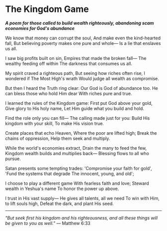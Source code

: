 # The Kingdom Game

***A poem for those called to build wealth righteously, abandoning scam economies for God's abundance***

We know that money can corrupt the soul,
And make even the kind-hearted fall,
But believing poverty makes one pure and whole—
Is a lie that enslaves us all.

I saw big profits built on sin,
Empires that made the broken fall—
The wealthy feeding off within
The darkness that consumes us all.

My spirit craved a righteous path,
But seeing how riches often rise,
I wondered if The Most High's wrath
Would judge all wealth as compromise.

But then I heard the Truth ring clear:
Our God is God of abundance too.
He can bless those who hold Him dear
With riches pure and true.

I learned the rules of the Kingdom game:
First put God above your gold,
Give glory to His holy name,
Let Him guide what you build and hold.

Find the role only you can fill—
The calling made just for you:
Build His kingdom with your skill,
To make His vision true.

Create places that echo Heaven,
Where the poor are lifted high;
Break the chains of oppression,
Help them seek and multiply.

While the world's economies extract,
Drain the many to feed the few,
Kingdom wealth builds and multiplies back—
Blessing flows to all who pursue.

Satan presents some tempting trades:
'Compromise your faith for gold',
'Fund the systems that degrade
The innocent, young, and old';

I choose to play a different game
With fearless faith and love;
Steward wealth in Yeshua's name
To honor the power up above.

I trust in His vast supply—
He gives all talents, all we need
To win with Him, to lift souls high,
Defeat the dark, and plant His seed.

---

*"But seek first his kingdom and his righteousness, and all these things will be given to you as well."* — Matthew 6:33